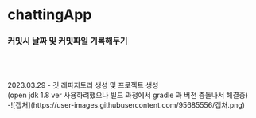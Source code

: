 # chattingApp

### 커밋시 날짜 및 커밋파일 기록해두기
</br>
</br>
</br>
2023.03.29
 -  깃 레파지토리 생성 및 프로젝트 생성 </br>
    (open jdk 1.8 ver 사용하려했으나 빌드 과정에서 gradle 과 버전 충돌나서 해결중)
</br>
 -![캡처](https://user-images.githubusercontent.com/95685556/캡처.png)
